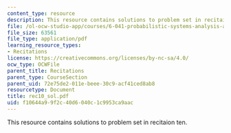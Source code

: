 ```yaml
---
content_type: resource
description: This resource contains solutions to problem set in recitaion ten.
file: /ol-ocw-studio-app/courses/6-041-probabilistic-systems-analysis-and-applied-probability-spring-2006/f10644a99f2c40d6040c1c9953ca9aac_rec10_sol.pdf
file_size: 63561
file_type: application/pdf
learning_resource_types:
- Recitations
license: https://creativecommons.org/licenses/by-nc-sa/4.0/
ocw_type: OCWFile
parent_title: Recitations
parent_type: CourseSection
parent_uid: 72e75de2-011e-beee-30c9-acf41ced8ab8
resourcetype: Document
title: rec10_sol.pdf
uid: f10644a9-9f2c-40d6-040c-1c9953ca9aac
---
```

This resource contains solutions to problem set in recitaion ten.